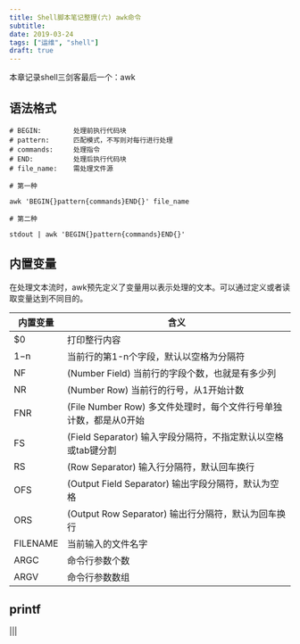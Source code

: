 ```yaml
---
title: Shell脚本笔记整理(六) awk命令
subtitle: 
date: 2019-03-24
tags: ["运维", "shell"]
draft: true
---
```


本章记录shell三剑客最后一个：awk

<!--more-->

## 语法格式

```
# BEGIN:        处理前执行代码块
# pattern:      匹配模式，不写则对每行进行处理
# commands:     处理指令
# END:          处理后执行代码块
# file_name:    需处理文件源

# 第一种

awk 'BEGIN{}pattern{commands}END{}' file_name

# 第二种

stdout | awk 'BEGIN{}pattern{commands}END{}'
```

## 内置变量

在处理文本流时，awk预先定义了变量用以表示处理的文本。可以通过定义或者读取变量达到不同目的。

|内置变量   |含义|
|----------|----|
|$0         |打印整行内容|
|$1-$n      |当前行的第1-n个字段，默认以空格为分隔符|
|NF         | (Number Field) 当前行的字段个数，也就是有多少列|
|NR         | (Number Row) 当前行的行号，从1开始计数|
|FNR        | (File Number Row) 多文件处理时，每个文件行号单独计数，都是从0开始|
|FS         | (Field Separator) 输入字段分隔符，不指定默认以空格或tab键分割|
|RS         | (Row Separator) 输入行分隔符，默认回车换行|
|OFS        | (Output Field Separator) 输出字段分隔符，默认为空格|
|ORS        | (Output Row Separator) 输出行分隔符，默认为回车换行|
|FILENAME   |当前输入的文件名字|
|ARGC       |命令行参数个数|
|ARGV       |命令行参数数组|

## printf

|||